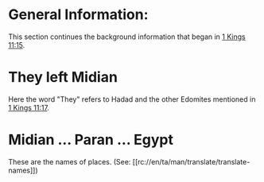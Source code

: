 # General Information:

This section continues the background information that began in [1 Kings 11:15](../11/15.md).

# They left Midian

Here the word "They" refers to Hadad and the other Edomites mentioned in [1 Kings 11:17](../11/17.md).

# Midian ... Paran ... Egypt

These are the names of places. (See: [[rc://en/ta/man/translate/translate-names]])

